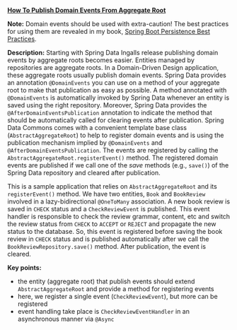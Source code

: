 **[How To Publish Domain Events From Aggregate Root](https://github.com/andreipall/Spring-Boot-JPA/tree/master/HibernateSpringBootDomainEvents)**
 
**Note:** Domain events should be used with extra-caution! The best practices for using them are revealed in my book, [Spring Boot Persistence Best Practices](https://www.apress.com/us/book/9781484256251).
 
**Description:** Starting with Spring Data Ingalls release publishing domain events by aggregate roots becomes easier. Entities managed by repositories are aggregate roots. In a Domain-Driven Design application, these aggregate roots usually publish domain events. Spring Data provides an annotation `@DomainEvents` you can use on a method of your aggregate root to make that publication as easy as possible. A method annotated with `@DomainEvents` is automatically invoked by Spring Data whenever an entity is saved using the right repository. Moreover, Spring Data provides the  `@AfterDomainEventsPublication` annotation to indicate the method that should be automatically called for clearing events after publication. Spring Data Commons comes with a convenient template base class (`AbstractAggregateRoot`) to help to register domain events and is using the publication mechanism implied by `@DomainEvents` and `@AfterDomainEventsPublication`. The events are registered by calling the `AbstractAggregateRoot.registerEvent()` method. The registered domain events are published if we call one of the *save* methods (e.g., `save()`) of the Spring Data repository and cleared after publication.

This is a sample application that relies on `AbstractAggregateRoot` and its `registerEvent()` method. We have two entities, `Book` and `BookReview` involved in a lazy-bidirectional `@OneToMany` association. A new book review is saved in `CHECK` status and a `CheckReviewEvent` is published. This event handler is responsible to check the review grammar, content, etc and switch the review status from `CHECK` to `ACCEPT` or `REJECT` and propagate the new status to the database. So, this event is registered before saving the book review in `CHECK` status and is published automatically after we call the `BookReviewRepository.save()` method. After publication, the event is cleared.

**Key points:**
- the entity (aggregate root) that publish events should extend `AbstractAggregateRoot` and provide a method for registering events
- here, we register a single event (`CheckReviewEvent`), but more can be registered 
- event handling take place is `CheckReviewEventHandler` in an asynchronous manner via `@Async`
